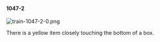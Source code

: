 #### 1047-2
![train-1047-2-0.png](https://github.com/lil-lab/nlvr/raw/master/nlvr/train/images/14/train-1047-2-0.png "train-1047-2-0.png")

There is a yellow item closely touching the bottom of a box.
